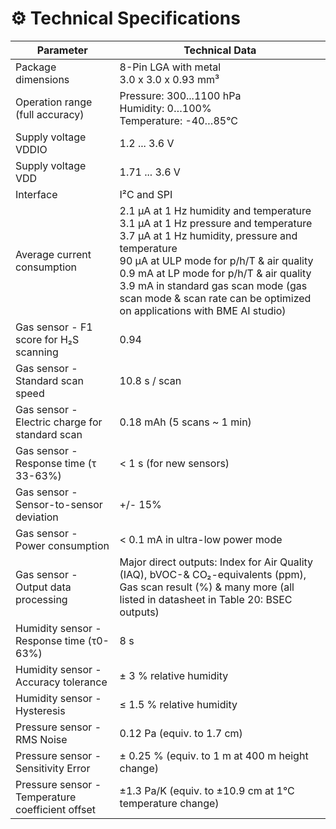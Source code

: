 # ⚙️ Technical Specifications

| Parameter                                       | Technical Data                                             |
|-------------------------------------------------|------------------------------------------------------------|
| Package dimensions                              | 8-Pin LGA with metal<br>3.0 x 3.0 x 0.93 mm³               |
| Operation range (full accuracy)                 | Pressure: 300...1100 hPa<br>Humidity: 0…100%<br>Temperature: -40…85°C |
| Supply voltage VDDIO                            | 1.2 ... 3.6 V                                              |
| Supply voltage VDD                              | 1.71 ... 3.6 V                                             |
| Interface                                       | I²C and SPI                                                |
| Average current consumption                     | 2.1 µA at 1 Hz humidity and temperature<br>3.1 µA at 1 Hz pressure and temperature<br>3.7 µA at 1 Hz humidity, pressure and temperature<br>90 µA at ULP mode for p/h/T &amp; air quality<br>0.9 mA at LP mode for p/h/T &amp; air quality<br>3.9 mA in standard gas scan mode (gas scan mode &amp; scan rate can be optimized on applications with BME AI studio) |
| Gas sensor - F1 score for H₂S scanning          | 0.94                                                       |
| Gas sensor - Standard scan speed                | 10.8 s / scan                                              |
| Gas sensor - Electric charge for standard scan  | 0.18 mAh (5 scans ~ 1 min)                                 |
| Gas sensor - Response time (τ 33-63%)           | &lt; 1 s (for new sensors)                                 |
| Gas sensor - Sensor-to-sensor deviation         | +/- 15%                                                    |
| Gas sensor - Power consumption                  | &lt; 0.1 mA in ultra-low power mode                        |
| Gas sensor - Output data processing             | Major direct outputs: Index for Air Quality (IAQ), bVOC-&amp; CO₂-equivalents (ppm), Gas scan result (%) &amp; many more (all listed in datasheet in Table 20: BSEC outputs)                                                                                                       |
| Humidity sensor - Response time (τ0-63%)        | 8 s                                                        |
| Humidity sensor - Accuracy tolerance            | ± 3 % relative humidity                                    |
| Humidity sensor - Hysteresis                    | ≤ 1.5 % relative humidity                                  |
| Pressure sensor - RMS Noise                     | 0.12 Pa (equiv. to 1.7 cm)                                 |
| Pressure sensor - Sensitivity Error             | ± 0.25 % (equiv. to 1 m at 400 m height change)            |
| Pressure sensor - Temperature coefficient offset| ±1.3 Pa/K (equiv. to ±10.9 cm at 1°C temperature change)   |